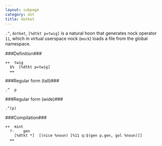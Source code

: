 ```yaml
---
layout: subpage
category: dot
title: dotket
---
```


`.^`, `dotket`, `[%dtkt p=twig]` is a natural hoon that generates
nock operator `11`, which in virtual userspace nock (`mock`)
loads a file from the global namespace.

###Definition###

    ++  twig  
      $%  [%dtkt p=twig]
      ==

###Regular form (tall)###

    .^  p

###Regular form (wide)###

    .^(p)

###Compilation###
   
    ++  mint
      ?-    gen
        [%dtkt *]  [(nice %noun) [%11 q:$(gen p.gen, gol %noun)]]
      ==

